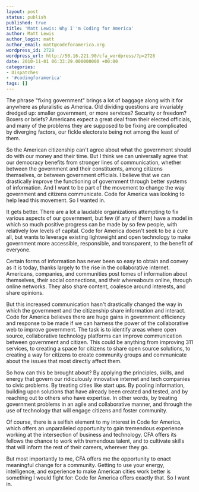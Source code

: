 ```yaml
---
layout: post
status: publish
published: true
title: 'Matt Lewis: Why I''m Coding for America'
author: Matt Lewis
author_login: matt
author_email: matt@codeforamerica.org
wordpress_id: 2728
wordpress_url: http://50.16.221.90/cfa_wordpress/?p=2728
date: 2010-11-01 06:33:29.000000000 +00:00
categories:
- Dispatches
- '#codingforamerica'
tags: []
---
```

The phrase "fixing government" brings a lot of baggage along with it for anywhere as pluralistic as America. Old dividing questions are invariably dredged up: smaller government, or more services? Security or freedom? Boxers or briefs? Americans expect a great deal from their elected officials, and many of the problems they are supposed to be fixing are complicated by diverging factors, our fickle electorate being not among the least of them.

So the American citizenship can't agree about what the government should do with our money and their time. But I think we can universally agree that our democracy benefits from stronger lines of communication, whether between the government and their constituents, among citizens themselves, or between government officials. I believe that we can drastically improve the functioning of government through better systems of information. And I want to be part of the movement to change the way government and citizens communicate. Code for America was looking to help lead this movement. So I wanted in.

It gets better. There are a lot a laudable organizations attempting to fix various aspects of our government, but few (if any of them) have a model in which so much positive progress can be made by so few people, with relatively low levels of capital. Code for America doesn't seek to be a cure all, but wants to leverage existing lightweight and open technology to make government more accessible, responsible, and transparent, to the benefit of everyone.

Certain forms of information has never been so easy to obtain and convey as it is today, thanks largely to the rise in the collaborative internet. Americans, companies, and communities post tomes of information about themselves, their social connections, and their whereabouts online, through online networks. They also share content, coalesce around interests, and share opinions.

But this increased communication hasn't drastically changed the way in which the government and the citizenship share information and interact. Code for America believes there are huge gains in government efficiency and response to be made if we can harness the power of the collaborative web to improve government. The task is to identify areas where open source, collaborative technology platforms can improve communication between government and citizen. This could be anything from improving 311 services, to creating a space for citizens to share open source solutions, to creating a way for citizens to create community groups and communicate about the issues that most directly affect them.

So how can this be brought about? By applying the principles, skills, and energy that govern our ridiculously innovative internet and tech companies to civic problems. By treating cities like start ups. By pooling information, building upon solutions that have already been created and tested, and by reaching out to others who have expertise. In other words, by treating government problems in an agile and collaborative manner, and through the use of technology that will engage citizens and foster community.

Of course, there is a selfish element to my interest in Code for America, which offers an unparalleled opportunity to gain tremendous experience working at the intersection of business and technology. CFA offers its fellows the chance to work with tremendous talent, and to cultivate skills that will inform the rest of their careers, wherever they go.

But most importantly to me, CFA offers me the opportunity to enact meaningful change for a community. Getting to use your energy, intelligence, and experience to make American cities work better is something I would fight for: Code for America offers exactly that. So I want in.
